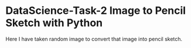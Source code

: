 # DataScience-Task-2 Image to Pencil Sketch with Python
Here I have taken random image to convert that image into pencil sketch.
